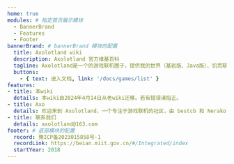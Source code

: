 ```yaml
---
home: true
modules: # 指定首页展示模块
  - BannerBrand
  - Features
  - Footer
bannerBrand: # bannerBrand 模块的配置
  title: Axolotland wiki
  description: Axolotland 官方维基百科
  tagline: Axolotland是一个的游戏联机圈子，提供我的世界（基岩版、Java版）、饥荒联机版、泰拉瑞亚的游戏服务器，由bestcb5843(sauce)和Nerakolo维护。我们不设置任何充值项目，只接受无偿赞助，点我赞助。Axolotland的名称是axolotl（美西螈）和land（领地）的合成词。
  buttons:
    - { text: 进入文档, link: '/docs/games/list' }
features:
- title: 本wiki
  details: 本wiki自2024年4月14日从老wiki迁移。若有错误请指正。
- title: Axo
  details: 欢迎来到 Axolotland，一个专注于游戏联机的社区，由 bestcb 和 Nerakolo 维护。我们提供多款热门游戏的服务器，包括《我的世界》（基岩版和 Java 版）等。
- title: 联系我们
  details: axolotland@163.com
footer: # 底部模块的配置
  record: 豫ICP备2023015858号-1
  recordLink: https://beian.miit.gov.cn/#/Integrated/index
  startYear: 2018
---
```

